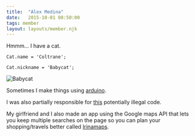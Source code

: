 ```yaml
---
title:  "Alex Medina"
date:   2015-10-01 08:50:00
tags: member
layout: layouts/member.njk
---
```


Hmmm... I have a cat.

`Cat.name = 'Coltrane';`

`Cat.nickname = 'Babycat';`

![Babycat](https://dl.dropboxusercontent.com/u/54026013/fancytrane.jpg)

Sometimes I make things using [arduino](https://github.com/guitarbeard/arduino-puzzle-box).

I was also partially responsible for [this](https://github.com/guitarbeard/ArduinoGarageDoorOpener) potentially illegal code.

My girlfriend and I also made an app using the Google maps API that lets you keep multiple searches on the page so you can plan your shopping/travels better called [Irinamaps](http://www.irinamaps.com).
